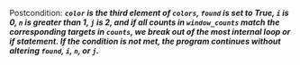 Postcondition: ***`color` is the third element of `colors`, `found` is set to True, `i` is 0, `n` is greater than 1, `j` is 2, and if all counts in `window_counts` match the corresponding targets in `counts`, we break out of the most internal loop or if statement. If the condition is not met, the program continues without altering `found`, `i`, `n`, or `j`.***